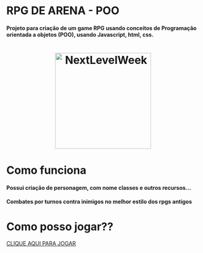 # RPG DE ARENA - POO
<h4> Projeto para criação de um game RPG usando conceitos de Programação orientada a objetos (POO), usando Javascript, html, css. </h4>

<h1 align="center">
    <img alt="NextLevelWeek" title="#NextLevelWeek" src="https://i.imgur.com/0oVuipw.gif" width= '250px' />
</h1>

# Como funciona

<h4> Possui criação de personagem, com nome classes e outros recursos... </h4>

<h4> Combates por turnos contra inimigos no melhor estilo dos rpgs antigos </h4>

# Como posso jogar??

<a href="https://victorhugofny.github.io/RPG-DE-ARENA-POO-JS/">CLIQUE AQUI PARA JOGAR</a>
